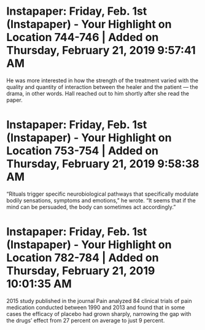# Instapaper: Friday, Feb. 1st (Instapaper) - Your Highlight on Location 744-746 | Added on Thursday, February 21, 2019 9:57:41 AM

He was more interested in how the strength of the treatment varied with the quality and quantity of interaction between the healer and the patient — the drama, in other words. Hall reached out to him shortly after she read the paper.

# Instapaper: Friday, Feb. 1st (Instapaper) - Your Highlight on Location 753-754 | Added on Thursday, February 21, 2019 9:58:38 AM

“Rituals trigger specific neurobiological pathways that specifically modulate bodily sensations, symptoms and emotions,” he wrote. “It seems that if the mind can be persuaded, the body can sometimes act accordingly.”

# Instapaper: Friday, Feb. 1st (Instapaper) - Your Highlight on Location 782-784 | Added on Thursday, February 21, 2019 10:01:35 AM

2015 study published in the journal Pain analyzed 84 clinical trials of pain medication conducted between 1990 and 2013 and found that in some cases the efficacy of placebo had grown sharply, narrowing the gap with the drugs’ effect from 27 percent on average to just 9 percent.
